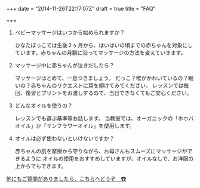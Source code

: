 +++
date = "2014-11-26T22:17:07Z"
draft = true
title = "FAQ"

+++
1. ベビーマッサージはいつから始められますか？

    ひなたぼっこでは生後２ヶ月から、はいはいの頃までの赤ちゃんを対象にしています。赤ちゃんの月齢に沿ってマッサージの方法を変えていきます。

2. マッサージ中に赤ちゃんが泣きだしたら？
   
    マッサージはとめて、一息つきましょう。
    だっこ？喉がかわいているの？眠いの？赤ちゃんのリクエストに耳を傾けてみてください。
    レッスンでは毎回、復習とプリントをお渡しするので、当日できなくてもご安心ください。

3. どんなオイルを使うの？
   
    レッスンでも選ぶ基準等お話します。
    当教室では、オーガニックの「ホホバオイル」か「サンフラワーオイル」を使用します。

4. オイルは必ず使わないといけないですか？
   
    赤ちゃんの肌を摩擦から守りながら、お母さんもスムーズにマッサージができるように
    オイルの使用をおすすめしていますが、オイルなしで、お洋服の上からでもできます。

[他にもご質問がありましたら、こちらへどうぞ　☎](/contacts)


